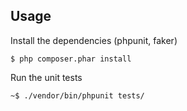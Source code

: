 Usage
-----

Install the dependencies (phpunit, faker)

    $ php composer.phar install

Run the unit tests

    ~$ ./vendor/bin/phpunit tests/